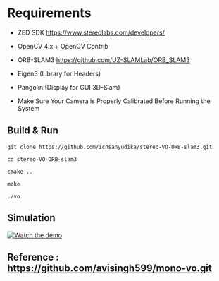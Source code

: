 # Requirements

- ZED SDK https://www.stereolabs.com/developers/

- OpenCV 4.x + OpenCV Contrib

- ORB-SLAM3 https://github.com/UZ-SLAMLab/ORB_SLAM3 

- Eigen3 (Library for Headers)

- Pangolin (Display for GUI 3D-Slam)

- Make Sure Your Camera is Properly Calibrated Before Running the System


## Build & Run

    git clone https://github.com/ichsanyudika/stereo-VO-ORB-slam3.git

    cd stereo-VO-ORB-slam3

    cmake ..

    make

    ./vo

## Simulation 

[![Watch the demo](https://img.youtube.com/vi/OExF3x4gBC8/0.jpg)](https://youtu.be/OExF3x4gBC8)

## Reference : https://github.com/avisingh599/mono-vo.git
